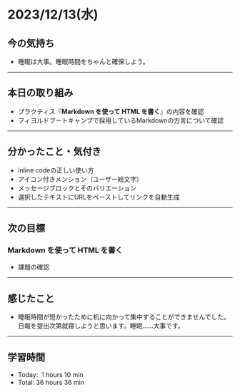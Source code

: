 # 2023/12/13(水)
## 今の気持ち
- 睡眠は大事。睡眠時間をちゃんと確保しよう。
---

## 本日の取り組み
- プラクティス『**Markdown を使って HTML を書く**』の内容を確認
 - フィヨルドブートキャンプで採用しているMarkdownの方言について確認

---

## 分かったこと・気付き
- inline codeの正しい使い方
- アイコン付きメンション（ユーザー絵文字）
- メッセージブロックとそのバリエーション
- 選択したテキストにURLをペーストしてリンクを自動生成
---

## 次の目標
### Markdown を使って HTML を書く
- 課題の確認
---

## 感じたこと
- 睡眠時間が短かったために机に向かって集中することができませんでした。日報を提出次第就寝しようと思います。睡眠......大事です。
---

## 学習時間
- Today:&nbsp; 1 hours 10 min
- Total: 36 hours 36 min
